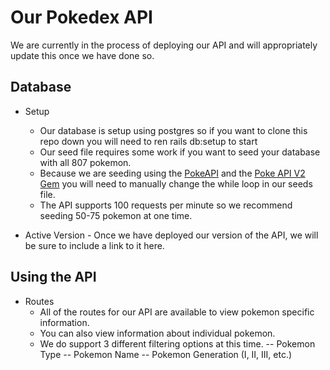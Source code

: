# Our Pokedex API

We are currently in the process of deploying our API and will appropriately update this once we have done so.

## Database

  * Setup
    - Our database is setup using postgres so if you want to clone this repo down you will need to ren rails db:setup to start
    - Our seed file requires some work if you want to seed your database with all 807 pokemon.
    - Because we are seeding using the [PokeAPI](https://pokeapi.co/) and the [Poke API V2 Gem](https://github.com/rdavid1099/poke-api-v2) you will need to manually change the while loop in our seeds file.
    - The API supports 100 requests per minute so we recommend seeding 50-75 pokemon at one time.
    
   * Active Version
    - Once we have deployed our version of the API, we will be sure to include a link to it here.

## Using the API
  
  * Routes
    - All of the routes for our API are available to view pokemon specific information.
    - You can also view information about individual pokemon.
    - We do support 3 different filtering options at this time.
      -- Pokemon Type
      -- Pokemon Name
      -- Pokemon Generation (I, II, III, etc.)
